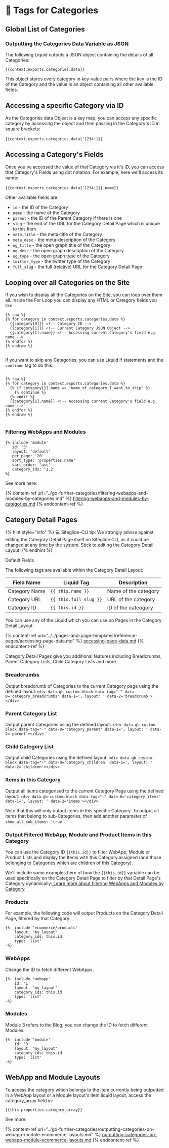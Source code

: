 # 🔧 Tags for Categories

## Global List of Categories

### Outputting the Categories Data Variable as JSON

The following Liquid outputs a JSON object containing the details of all Categories:

`{{context.exports.categories.data}}`

This object stores every category in key-value pairs where the key is the ID of the Category and the value is an object containing all other available fields.

## Accessing a specific Category via ID

As the Categories data Object is a key map, you can access any specific category by accessing the object and then passing in the Category's ID in square brackets:\
\
`{{context.exports.categories.data['1234']}}`

## Accessing a Category's Fields

Once you've accessed the value of that Category via it's ID, you can access that Category's Fields using dot notation. For example, here we'll access its name:\
\
`{{context.exports.categories.data['1234']}}.name}}`

Other available fields are:

* `id` - the ID of the Category
* `name` - the name of the Category
* `parent` - the ID of the Parent Category if there is one
* `slug` - the end of the URL for the Category Detail Page which is unique to this Item
* `meta_title` - the meta-title of the Category
* `meta_desc` - the meta-description of the Category
* `og_title` - the open graph title of the Category
* `og_desc` - the open graph description of the Category
* `og_type` - the open graph type of the Category
* `twitter_type` - the twitter type of the Category
* `full_slug` - the full (relative) URL for the Category Detail Page

## Looping over all Categories on the Site

If you wish to display all the Categories on the Site, you can loop over them all. Inside the For Loop you can display any HTML or Category fields you like.

```liquid
{% raw %}
{% for category in context.exports.categories.data %}
  {{category[0]}} <!-- Category ID -->
  {{category[1]}} <!-- Current Category JSON Object -->
  {{category[1].name}} <!-- Accessing current Category's field e.g. name -->
{% endfor %}
{% endraw %}


```

If you want to skip any Categories, you can use Liquid if statements and the `continue` tag to do this:

```liquid

{% raw %}
{% for category in context.exports.categories.data %}
  {% if category[1].name == "name_of_category_I_want_to_skip" %}
    {% continue %}
  {% endif %}
  {{category[1].name}} <!-- Accessing current Category's field e.g. name -->
{% endfor %}
{% endraw %}


```

### Filtering WebApps and Modules

```
{% include 'module'
   id: '3'
   layout: 'default'
   per_page: '20'
   sort_type: 'properties.name'
   sort_order: 'asc'
   category_ids: '1,2' 
%}
```

See more here:

{% content-ref url="../go-further-categories/filtering-webapps-and-modules-by-categories.md" %}
[filtering-webapps-and-modules-by-categories.md](../go-further-categories/filtering-webapps-and-modules-by-categories.md)
{% endcontent-ref %}

## Category Detail Pages

{% hint style="info" %}
:computer: Siteglide-CLI tip: We strongly advise against editing the Category Detail Page itself on Siteglide CLI, as it could be changed at any time by the system. Stick to editing the Category Detail Layout!
{% endhint %}

Default Fields

The following tags are available within the Category Detail Layout:

| **Field Name** | **Liquid Tag**         | **Description**      |
| -------------- | ---------------------- | -------------------- |
| Category Name  | `{{ this.name }}`      | Name of the category |
| Category URL   | `{{ this.full_slug }}` | URL of the category  |
| Category ID    | `{{ this.id }}`        | ID of the cateogory  |

You can use any of the Liquid which you can use on Pages in the Category Detail Layout:

{% content-ref url="../../pages-and-page-templates/reference-pages/accessing-page-data.md" %}
[accessing-page-data.md](../../pages-and-page-templates/reference-pages/accessing-page-data.md)
{% endcontent-ref %}

Category Detail Pages give you additional features including Breadcrumbs, Parent Category Lists, Child Category Lists and more.

### Breadcrumbs

Output breadcrumb of Categories to the current Category page using the defined layout:`<div data-gb-custom-block data-tag="-" data-0='category_breadcrumbs' data-1=', layout: ' data-2='breadcrumb'></div>`

### Parent Category List

Output parent Categories using the defined layout: `<div data-gb-custom-block data-tag="-" data-0='category_parent' data-1=', layout: ' data-2='parent'></div>`

### Child Category List

Output child Categories using the defined layout: `<div data-gb-custom-block data-tag="-" data-0='category_children' data-1=', layout: ' data-2='children'></div>`

### Items in this Category

Output all items categorised to the current Category Page using the defined layout: `<div data-gb-custom-block data-tag="-" data-0='category_items' data-1=', layout: ' data-2='items'></div>`

Note that this will only output items in this specific Category. To output all items that belong to sub-Categories, then add another parameter of `show_all_sub_items: 'true'`.

### Output Filtered WebApp, Module and Product Items in this Category

You can use the Category ID `{{this.id}}` to filter WebApp, Module or Product Lists and display the Items with this Category assigned (and those belonging to Categories which are children of this Category).

We'll include some examples here of how the `{{this.id}}` variable can be used specifically on the Category Detail Page to filter by that Detail Page's Category dynamically:[ Learn more about filtering WebApps and Modules by Category](https://developers.siteglide.com/filtering-webapps-and-modules-by-categories)

### Products

For example, the following code will output Products on the Category Detail Page, filtered by that Category:

```liquid
{%- include 'ecommerce/products'
    layout: "my_layout"
    category_ids: this.id
    type: 'list' 
-%}

```

### WebApps

Change the ID to fetch different WebApps.

```liquid
{%- include 'webapp'
    id: '1'
    layout: "my_layout"
    category_ids: this.id
    type: 'list' 
-%}

```

### Modules

Module 3 refers to the Blog; you can change the ID to fetch different Modules.

```liquid
{%- include 'module'
    id: '3'
    layout: "my_layout"
    category_ids: this.id
    type: 'list' 
-%}
```

## WebApp and Module Layouts

To access the category which belongs to the item currently being outputted in a WebApp layout or a Module layout's item.liquid layout, access the category\_array field in:

```liquid
{{this.properties.category_array}}
```

See more:

{% content-ref url="../go-further-categories/outputting-categories-on-webapp-module-ecommerce-layouts.md" %}
[outputting-categories-on-webapp-module-ecommerce-layouts.md](../go-further-categories/outputting-categories-on-webapp-module-ecommerce-layouts.md)
{% endcontent-ref %}
